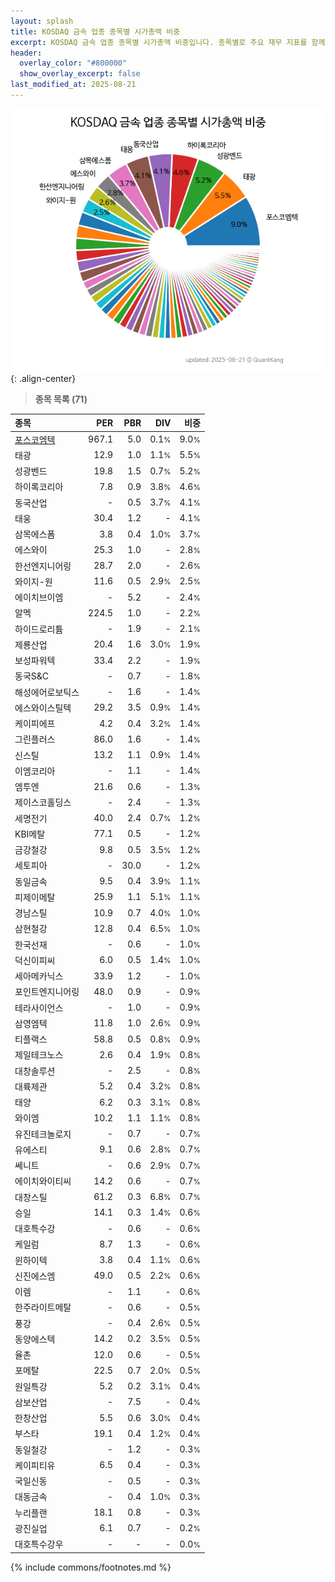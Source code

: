 ```yaml
---
layout: splash
title: KOSDAQ 금속 업종 종목별 시가총액 비중
excerpt: KOSDAQ 금속 업종 종목별 시가총액 비중입니다. 종목별로 주요 재무 지표를 함께 표시합니다.
header:
  overlay_color: "#800000"
  show_overlay_excerpt: false
last_modified_at: 2025-08-21
---
```



![KOSDAQ 금속 업종 종목별 시가총액 비중](/stats/sector/images/kosdaq_업종_금속_종목.png){: .align-center}


> **종목 목록 (71)**<a id="list"></a>

| **종목** | **PER** | **PBR** | **DIV** | **비중** |
| :------- | ------: | ------: | ------: | -------: |
| [포스코엠텍](/009520/) | 967.1 | 5.0 | 0.1<small>%</small> | 9.0<small>%</small> |
| 태광 | 12.9 | 1.0 | 1.1<small>%</small> | 5.5<small>%</small> |
| 성광벤드 | 19.8 | 1.5 | 0.7<small>%</small> | 5.2<small>%</small> |
| 하이록코리아 | 7.8 | 0.9 | 3.8<small>%</small> | 4.6<small>%</small> |
| 동국산업 | - | 0.5 | 3.7<small>%</small> | 4.1<small>%</small> |
| 태웅 | 30.4 | 1.2 | - | 4.1<small>%</small> |
| 삼목에스폼 | 3.8 | 0.4 | 1.0<small>%</small> | 3.7<small>%</small> |
| 에스와이 | 25.3 | 1.0 | - | 2.8<small>%</small> |
| 한선엔지니어링 | 28.7 | 2.0 | - | 2.6<small>%</small> |
| 와이지-원 | 11.6 | 0.5 | 2.9<small>%</small> | 2.5<small>%</small> |
| 에이치브이엠 | - | 5.2 | - | 2.4<small>%</small> |
| 알멕 | 224.5 | 1.0 | - | 2.2<small>%</small> |
| 하이드로리튬 | - | 1.9 | - | 2.1<small>%</small> |
| 제룡산업 | 20.4 | 1.6 | 3.0<small>%</small> | 1.9<small>%</small> |
| 보성파워텍 | 33.4 | 2.2 | - | 1.9<small>%</small> |
| 동국S&C | - | 0.7 | - | 1.8<small>%</small> |
| 해성에어로보틱스 | - | 1.6 | - | 1.4<small>%</small> |
| 에스와이스틸텍 | 29.2 | 3.5 | 0.9<small>%</small> | 1.4<small>%</small> |
| 케이피에프 | 4.2 | 0.4 | 3.2<small>%</small> | 1.4<small>%</small> |
| 그린플러스 | 86.0 | 1.6 | - | 1.4<small>%</small> |
| 신스틸 | 13.2 | 1.1 | 0.9<small>%</small> | 1.4<small>%</small> |
| 이엠코리아 | - | 1.1 | - | 1.4<small>%</small> |
| 엠투엔 | 21.6 | 0.6 | - | 1.3<small>%</small> |
| 제이스코홀딩스 | - | 2.4 | - | 1.3<small>%</small> |
| 세명전기 | 40.0 | 2.4 | 0.7<small>%</small> | 1.2<small>%</small> |
| KBI메탈 | 77.1 | 0.5 | - | 1.2<small>%</small> |
| 금강철강 | 9.8 | 0.5 | 3.5<small>%</small> | 1.2<small>%</small> |
| 세토피아 | - | 30.0 | - | 1.2<small>%</small> |
| 동일금속 | 9.5 | 0.4 | 3.9<small>%</small> | 1.1<small>%</small> |
| 피제이메탈 | 25.9 | 1.1 | 5.1<small>%</small> | 1.1<small>%</small> |
| 경남스틸 | 10.9 | 0.7 | 4.0<small>%</small> | 1.0<small>%</small> |
| 삼현철강 | 12.8 | 0.4 | 6.5<small>%</small> | 1.0<small>%</small> |
| 한국선재 | - | 0.6 | - | 1.0<small>%</small> |
| 덕신이피씨 | 6.0 | 0.5 | 1.4<small>%</small> | 1.0<small>%</small> |
| 세아메카닉스 | 33.9 | 1.2 | - | 1.0<small>%</small> |
| 포인트엔지니어링 | 48.0 | 0.9 | - | 0.9<small>%</small> |
| 테라사이언스 | - | 1.0 | - | 0.9<small>%</small> |
| 삼영엠텍 | 11.8 | 1.0 | 2.6<small>%</small> | 0.9<small>%</small> |
| 티플랙스 | 58.8 | 0.5 | 0.8<small>%</small> | 0.9<small>%</small> |
| 제일테크노스 | 2.6 | 0.4 | 1.9<small>%</small> | 0.8<small>%</small> |
| 대창솔루션 | - | 2.5 | - | 0.8<small>%</small> |
| 대륙제관 | 5.2 | 0.4 | 3.2<small>%</small> | 0.8<small>%</small> |
| 태양 | 6.2 | 0.3 | 3.1<small>%</small> | 0.8<small>%</small> |
| 와이엠 | 10.2 | 1.1 | 1.1<small>%</small> | 0.8<small>%</small> |
| 유진테크놀로지 | - | 0.7 | - | 0.7<small>%</small> |
| 유에스티 | 9.1 | 0.6 | 2.8<small>%</small> | 0.7<small>%</small> |
| 쎄니트 | - | 0.6 | 2.9<small>%</small> | 0.7<small>%</small> |
| 에이치와이티씨 | 14.2 | 0.6 | - | 0.7<small>%</small> |
| 대창스틸 | 61.2 | 0.3 | 6.8<small>%</small> | 0.7<small>%</small> |
| 승일 | 14.1 | 0.3 | 1.4<small>%</small> | 0.6<small>%</small> |
| 대호특수강 | - | 0.6 | - | 0.6<small>%</small> |
| 케일럼 | 8.7 | 1.3 | - | 0.6<small>%</small> |
| 윈하이텍 | 3.8 | 0.4 | 1.1<small>%</small> | 0.6<small>%</small> |
| 신진에스엠 | 49.0 | 0.5 | 2.2<small>%</small> | 0.6<small>%</small> |
| 이렘 | - | 1.1 | - | 0.6<small>%</small> |
| 한주라이트메탈 | - | 0.6 | - | 0.5<small>%</small> |
| 풍강 | - | 0.4 | 2.6<small>%</small> | 0.5<small>%</small> |
| 동양에스텍 | 14.2 | 0.2 | 3.5<small>%</small> | 0.5<small>%</small> |
| 율촌 | 12.0 | 0.6 | - | 0.5<small>%</small> |
| 포메탈 | 22.5 | 0.7 | 2.0<small>%</small> | 0.5<small>%</small> |
| 원일특강 | 5.2 | 0.2 | 3.1<small>%</small> | 0.4<small>%</small> |
| 삼보산업 | - | 7.5 | - | 0.4<small>%</small> |
| 한창산업 | 5.5 | 0.6 | 3.0<small>%</small> | 0.4<small>%</small> |
| 부스타 | 19.1 | 0.4 | 1.2<small>%</small> | 0.4<small>%</small> |
| 동일철강 | - | 1.2 | - | 0.3<small>%</small> |
| 케이피티유 | 6.5 | 0.4 | - | 0.3<small>%</small> |
| 국일신동 | - | 0.5 | - | 0.3<small>%</small> |
| 대동금속 | - | 0.4 | 1.0<small>%</small> | 0.3<small>%</small> |
| 누리플랜 | 18.1 | 0.8 | - | 0.3<small>%</small> |
| 광진실업 | 6.1 | 0.7 | - | 0.2<small>%</small> |
| 대호특수강우 | - | - | - | 0.0<small>%</small> |

{% include commons/footnotes.md %}